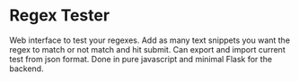 Regex Tester
=============

Web interface to test your regexes. Add as many text snippets you want the regex to match or not match and hit submit. Can export and import current test from json format. Done in pure javascript and minimal Flask for the backend.
